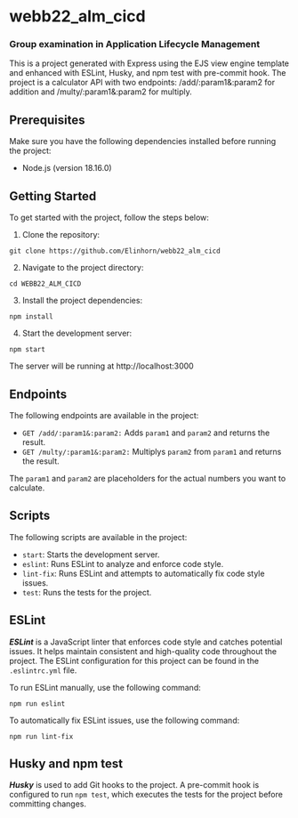 # webb22_alm_cicd
### Group examination in Application Lifecycle Management

This is a project generated with Express using the EJS view engine template and enhanced with ESLint, Husky, and npm test with pre-commit hook. The project is a calculator API with two endpoints: /add/:param1&:param2 for addition and /multy/:param1&:param2 for multiply.

## Prerequisites

Make sure you have the following dependencies installed before running the project:

* Node.js (version 18.16.0)

## Getting Started

To get started with the project, follow the steps below:

1. Clone the repository:

``git clone https://github.com/Elinhorn/webb22_alm_cicd``

2. Navigate to the project directory:

``cd WEBB22_ALM_CICD``

3. Install the project dependencies:

``npm install``

4. Start the development server:

``npm start``

The server will be running at http://localhost:3000

## Endpoints

The following endpoints are available in the project:

* ``GET /add/:param1&:param2:`` Adds ``param1`` and ``param2`` and returns the result.
* ``GET /multy/:param1&:param2:`` Multiplys ``param2`` from ``param1`` and returns the result.

The ``param1`` and ``param2`` are placeholders for the actual numbers you want to calculate.

## Scripts

The following scripts are available in the project:

* ``start``: Starts the development server.
* ``eslint``: Runs ESLint to analyze and enforce code style.
* ``lint-fix``: Runs ESLint and attempts to automatically fix code style issues.
* ``test``: Runs the tests for the project.

## ESLint

_**ESLint**_ is a JavaScript linter that enforces code style and catches potential issues. It helps maintain consistent and high-quality code throughout the project. The ESLint configuration for this project can be found in the ``.eslintrc.yml`` file.

To run ESLint manually, use the following command:

``npm run eslint``

To automatically fix ESLint issues, use the following command:

``npm run lint-fix``

## Husky and npm test
_**Husky**_ is used to add Git hooks to the project. A pre-commit hook is configured to run ``npm test``, which executes the tests for the project before committing changes.
